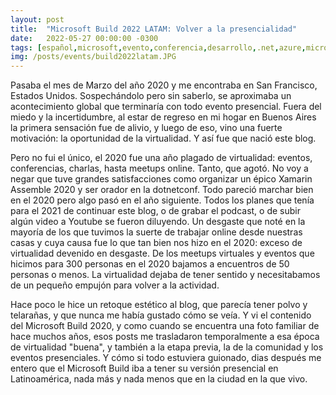 ```yaml
---
layout: post
title:  "Microsoft Build 2022 LATAM: Volver a la presencialidad"
date:   2022-05-27 00:00:00 -0300
tags: [español,microsoft,evento,conferencia,desarrollo,.net,azure,microsoft mvp,maui]
img: /posts/events/build2022latam.JPG
---
```


Pasaba el mes de Marzo del año 2020 y me encontraba en San Francisco, Estados Unidos. Sospechándolo pero sin saberlo, se aproximaba un acontecimiento global que terminaría con todo evento presencial. Fuera del miedo y la incertidumbre, al estar de regreso en mi hogar en Buenos Aires la primera sensación fue de alivio, y luego de eso, vino una fuerte motivación: la oportunidad de la virtualidad. Y así fue que nació este blog. 

Pero no fui el único, el 2020 fue una año plagado de virtualidad: eventos, conferencias, charlas, hasta meetups online. Tanto, que agotó. No voy a negar que tuve grandes satisfacciones como organizar un épico Xamarin Assemble 2020 y ser orador en la dotnetconf. Todo pareció marchar bien en el 2020 pero algo pasó en el año siguiente. Todos los planes que tenía para el 2021 de continuar este blog, o de grabar el podcast, o de subir algún video a Youtube se fueron diluyendo. Un desgaste que noté en la mayoría de los que tuvimos la suerte de trabajar online desde nuestras casas y cuya causa fue lo que tan bien nos hizo en el 2020: exceso de virtualidad devenido en desgaste. De los meetups virtuales y eventos que hicimos para 300 personas en el 2020 bajamos a encuentros de 50 personas o menos. La virtualidad dejaba de tener sentido y necesitabamos de un pequeño empujón para volver a la actividad. 

Hace poco le hice un retoque estético al blog, que parecía tener polvo y telarañas, y que nunca me había gustado cómo se veía. Y vi el contenido del Microsoft Build 2020, y como cuando se encuentra una foto familiar de hace muchos años, esos posts me trasladaron temporalmente a esa época de virtualidad "buena", y también a la etapa previa, la de la comunidad y los eventos presenciales. Y cómo si todo estuviera guionado, dias después me entero que el Microsoft Build iba a tener su versión presencial en Latinoamérica, nada más y nada menos que en la ciudad en la que vivo. 